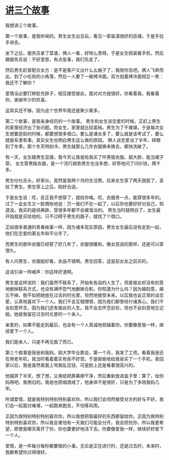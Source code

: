# [讲三个故事](https://github.com/miss-shiyi/miss-shiyi/issues/10)

我想讲三个故事。

第一个故事，是我听闻的。男生女生出去玩，看见一家装潢很好的店铺，于是手拉手进去。

坐下之后，服务员拿了菜谱，俩人一看，好特么贵呀。于是女生假装看手机，然后跟服务员说：不好意思，有点急事，我们先走了。

然后男生赶紧配合女方：是不是客户又出什么幺蛾子了，我陪你去吧。俩人飞奔而出，到了小吃街的小角落，然后一人要了一碗烤冷面。双方抱着烤冷面相互一笑：我还不了解你？

爱情没必要打肿脸充胖子，相互接受彼此，面对对方就很好。你看着我，我看着你，谢谢年少的欢喜。

这其实还不够。因为这个世界毕竟还是聚少离多。

第二个故事，是我亲身经历的一个故事。
男生和女生谈恋爱的时候，正赶上男生的家里经济出了些问题。而女生，家里就比较富裕。男生为了不难堪，于是每次女生想要逛街的时候，都要想很多借口。要么是课太多了，要么就是该考试了，要么就是系里有事。其实女生也明白男生这么做的原因。
俩人谈恋爱谈了半年，转眼到了冬季。那个冬天特别冷，男生就那么几件衣服换来换去，都快洗破了。

有一天，女生跟男生显摆，我今天让我爸给我买了件男版衣服。超大款，能当裙子穿。
女生穿男版衣服，是一个流行趋势男生也没多想，好奇地问了问价钱，两千多。

男生吐吐舌头，好家伙，竟然是我两个月的生活费。后来女生穿了两天就腻了，丢给了男生。男生穿上之后，刚好合适。

于是女生说：哎，反正我不想穿了，就给你咯。哎，衣服贵一点，能穿很多年的。过了一会女生又一脸惆怅地说：万一我们不在一起了，以后你也要好好对自己，知道没。我买的是经典款，穿很多年都不会被淘汰的。
男生当时就明白了，女生最开始就是买给他的。只不过碍于男生的面子，就找了个借口。

正如很多普通的青春故事一样，因为诸多现实原因，男生女生最后没有走到一起，他们在恋爱的第五年和平分手了。

而男生的那件衣服已经穿了好几年了，衣服很暖和，像女孩说的那样，还是可以穿很久。

有人问男生，衣服挺好看，衣品不错啊。男生回答，这是前女友之前买的。

这话引来一阵嘘声：你这样好渣啊。

男生是这样说的：我们虽然不联系了，开始有各自的人生了。但是彼此却没有刻意地删掉联系方式，也没有满怀怨气地删掉合影。你知道为什么吗？因为越刻意，越忘不掉。倒不如把她放在过去的时光里，坦然地接受未来。以后我也会正常的谈恋爱，认真地喜欢下一个人。我们不会互相憎恨，因为我们都曾经付诸真心。我们不会刻意怀念，因为我们还有彼此的人生。我不会去怀念前任，但也不会刻意地忘记她。她是我留在过去时光里的一个亲人。

亲爱的，如果不能走到最后，也会有一个人真诚地祝福着你。你要像爱我一样，继续爱下一个人。

我们是亲人，只是不再见面了而已。

第三个故事是我爸和我妈。刚大学毕业那会，第一个月，我发了工资。看着我爸还在用老年机，我当时看着着实有些不好受。于是偷偷地给我爸买了一个手机，拿回家以后，我爸虽然表面上骂我乱花钱，可是脸上还是看着很高兴的。

他摆弄了半天，想了想，又用纸把屏幕擦干净，然后重新放进盒子里：算了，给你妈用吧。我用旧的。我爸也把烟酒戒了，他身体不是很好，只是为了多陪我妈几年。

所谓爱情，就是我特别特别特别喜欢你，所以我们会坦然接受对方的好与不好。我们会一起面对难堪，一起跑来跑去，不怕等风雨。

正因为我特别特别特别喜欢你，所以我想把我最好的东西都留给你。正因为我特别特别特别喜欢你，所以我会害怕有一天我们可能会分开。我会担忧你，所以我更希望，即使我哪天离开了你，你也要更好地活下去。你要像爱我一样，继续好好爱下一个人。

爱情，是一件每分每秒都要做的小事。无论是正在进行时，还是过去时，未来时，我都希望你过得很好。